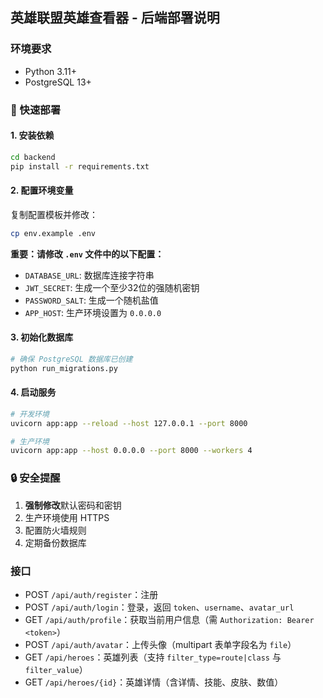 ## 英雄联盟英雄查看器 - 后端部署说明

### 环境要求
- Python 3.11+
- PostgreSQL 13+

### 🚀 快速部署

#### 1. 安装依赖
```bash
cd backend
pip install -r requirements.txt
```

#### 2. 配置环境变量
复制配置模板并修改：
```bash
cp env.example .env
```

**重要：请修改 `.env` 文件中的以下配置：**
- `DATABASE_URL`: 数据库连接字符串
- `JWT_SECRET`: 生成一个至少32位的强随机密钥
- `PASSWORD_SALT`: 生成一个随机盐值
- `APP_HOST`: 生产环境设置为 `0.0.0.0`

#### 3. 初始化数据库
```bash
# 确保 PostgreSQL 数据库已创建
python run_migrations.py
```

#### 4. 启动服务
```bash
# 开发环境
uvicorn app:app --reload --host 127.0.0.1 --port 8000

# 生产环境
uvicorn app:app --host 0.0.0.0 --port 8000 --workers 4
```

### 🔒 安全提醒
1. **强制修改**默认密码和密钥
2. 生产环境使用 HTTPS
3. 配置防火墙规则
4. 定期备份数据库

### 接口
- POST `/api/auth/register`：注册
- POST `/api/auth/login`：登录，返回 `token`、`username`、`avatar_url`
- GET  `/api/auth/profile`：获取当前用户信息（需 `Authorization: Bearer <token>`）
- POST `/api/auth/avatar`：上传头像（multipart 表单字段名为 `file`）
- GET  `/api/heroes`：英雄列表（支持 `filter_type=route|class` 与 `filter_value`）
- GET  `/api/heroes/{id}`：英雄详情（含详情、技能、皮肤、数值）



